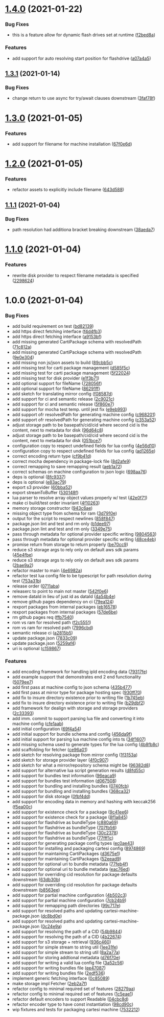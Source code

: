 # [1.4.0](https://github.com/createdreamtech/carti-core/compare/1.3.1...1.4.0) (2021-01-22)


### Bug Fixes

* this is a feature allow for dynamic flash drives set at runtime ([f2bed8a](https://github.com/createdreamtech/carti-core/commit/f2bed8a4795b2a1b1035569fbd63799e0b4c5a3c))


### Features

* add support for auto resolving start position for flashdrive ([a07a4a5](https://github.com/createdreamtech/carti-core/commit/a07a4a5c546eea8b4f32eb8290e5cf399c8f7ee0))

## [1.3.1](https://github.com/createdreamtech/carti-lib/compare/1.3.0...1.3.1) (2021-01-14)


### Bug Fixes

* change return to use async for try/await clauses downstream ([3faf78f](https://github.com/createdreamtech/carti-lib/commit/3faf78f84f5071828df8f1a77878e5e29c17260a))

# [1.3.0](https://github.com/createdreamtech/carti-lib/compare/1.2.0...1.3.0) (2021-01-05)


### Features

* add support for filename for machine installation ([67f0e6d](https://github.com/createdreamtech/carti-lib/commit/67f0e6d1aa8b474a6b7250779d48ced6d5f04c3f))

# [1.2.0](https://github.com/createdreamtech/carti-lib/compare/1.1.1...1.2.0) (2021-01-05)


### Features

* refactor assets to explicitly include filename ([643d588](https://github.com/createdreamtech/carti-lib/commit/643d588f921cf0d9ea89e0a4081515cf606cabd4))

## [1.1.1](https://github.com/createdreamtech/carti-lib/compare/1.1.0...1.1.1) (2021-01-04)


### Bug Fixes

* path resolution had additiona bracket breaking downstream ([38aeda7](https://github.com/createdreamtech/carti-lib/commit/38aeda7677837cbd08de29188872e443961ecf1d))

# [1.1.0](https://github.com/createdreamtech/carti-lib/compare/1.0.0...1.1.0) (2021-01-04)


### Features

* rewrite disk provider to respect filename metadata is specified ([2298624](https://github.com/createdreamtech/carti-lib/commit/2298624d01c6305d03104c41b82eb38465e3535c))

# 1.0.0 (2021-01-04)


### Bug Fixes

* add build requirement on test ([bd82139](https://github.com/createdreamtech/carti-lib/commit/bd82139820d29926f1841a95c07734a6b61ae3e6))
* add https direct fetching interface ([f4d4fb3](https://github.com/createdreamtech/carti-lib/commit/f4d4fb3bdfdb6b1cc05e39d481690394348d147c))
* add https direct fetching interface ([a9153bf](https://github.com/createdreamtech/carti-lib/commit/a9153bf95c50dbf52ebfb5d11a4586cd46c0e640))
* add missing generated CartiPackage schema with resolvedPath ([71c812a](https://github.com/createdreamtech/carti-lib/commit/71c812a5da233b59efcff7489d89ca8c5519bca7))
* add missing generated CartiPackage schema with resolvedPath ([9e0e304](https://github.com/createdreamtech/carti-lib/commit/9e0e3048e2926f506173d2692160ae373df3826e))
* add missing non js/json assets to build ([89cbb5c](https://github.com/createdreamtech/carti-lib/commit/89cbb5c76a03a2b01774425afa57efb4001409e1))
* add missing test for carti package management ([d585f5c](https://github.com/createdreamtech/carti-lib/commit/d585f5cd6d210d1bb895e75301ab6d18d27fa3b7))
* add missing test for carti package management ([5f22024](https://github.com/createdreamtech/carti-lib/commit/5f22024a945980b11530a13885b0dbb5950b5084))
* add missing test for disk provider ([e1f3b71](https://github.com/createdreamtech/carti-lib/commit/e1f3b71004f3e634d41fc1d1dd633d0f04126718))
* add optional support for fileName ([728056f](https://github.com/createdreamtech/carti-lib/commit/728056f9ba6f6540d888203473942f78d950d150))
* add optional support for fileName ([86291ff](https://github.com/createdreamtech/carti-lib/commit/86291ff96ed278716d57f328880e17386fc0d000))
* add sketch for translating mirror config ([f08587d](https://github.com/createdreamtech/carti-lib/commit/f08587d28910cacd150ceec60f9e217289f0e0fe))
* add support for ci and semantic release ([2c9021c](https://github.com/createdreamtech/carti-lib/commit/2c9021ca62626877127b0b7d83b70f0ac29aeaaa))
* add support for ci and semantic release ([5f860e7](https://github.com/createdreamtech/carti-lib/commit/5f860e7ccbf93394edcbe759664972f91114d783))
* add support for mocha test temp. until jest fix ([e9eb993](https://github.com/createdreamtech/carti-lib/commit/e9eb993c87fadb94319564ab101f272eea1f35b0))
* add support ofr resolvedPath for generating machine config ([c968201](https://github.com/createdreamtech/carti-lib/commit/c968201214119f1fd97e98defd7aa20f746278f5))
* add support ofr resolvedPath for generating machine config ([c353a52](https://github.com/createdreamtech/carti-lib/commit/c353a520e7692ebf83ae1e35058c534d1f5d53ce))
* adjust storage path to be basepath/cid/cid where second cid is the content, next to metadata for disk ([96d64c8](https://github.com/createdreamtech/carti-lib/commit/96d64c85e737e49c0ccf3b669ffc23566a015729))
* adjust storage path to be basepath/cid/cid where second cid is the content, next to metadata for disk ([051bce7](https://github.com/createdreamtech/carti-lib/commit/051bce70a312c88bd1a5f8b9957b141bab2180ce))
* configuration copy to respect undefined fields for lua config ([4e56d10](https://github.com/createdreamtech/carti-lib/commit/4e56d1096bcc3a6f73af894bddaacdef298ab9c3))
* configuration copy to respect undefined fields for lua config ([ad1265e](https://github.com/createdreamtech/carti-lib/commit/ad1265e9829d7cfb34ab0008b32800c021387ceb))
* correct encoding return type ([cf9b41d](https://github.com/createdreamtech/carti-lib/commit/cf9b41d498b418885a82ba339912236f85e379bf))
* correct mocha dependency in package-lock file ([8d2afe9](https://github.com/createdreamtech/carti-lib/commit/8d2afe9e1e3b525dce8243d32875e3117169f05c))
* correct remapping to save remapping result ([aeb1a72](https://github.com/createdreamtech/carti-lib/commit/aeb1a7298eb5aa2fdd344f5db5fd2284d2c41c29))
* correct schemas on machine configuration to json logic ([698aa76](https://github.com/createdreamtech/carti-lib/commit/698aa7685249aa0e8990aa1a2f61869944558297))
* deps is optional ([8fc9337](https://github.com/createdreamtech/carti-lib/commit/8fc933703b5d907c3cc58af568f40d9e4a17691b))
* deps is optional ([e83ac79](https://github.com/createdreamtech/carti-lib/commit/e83ac791bece4fb45ca829414b2d59b941c60551))
* export s3 provider ([60bba52](https://github.com/createdreamtech/carti-lib/commit/60bba52ba658d04da71f883c526a414c86291793))
* export streamToBuffer ([530148f](https://github.com/createdreamtech/carti-lib/commit/530148f8cbae4d5473c005571eb453318e3b6a89))
* lua parser to resolve array object values properly w/ test ([42e0f71](https://github.com/createdreamtech/carti-lib/commit/42e0f71fd9c442c1d61ecdd845ef6b02c6ad30fa))
* make ci build/test order invariant ([4f10263](https://github.com/createdreamtech/carti-lib/commit/4f1026397c5bfce69028e76850ca03fa42a09407))
* memory storage constructor ([943c6ae](https://github.com/createdreamtech/carti-lib/commit/943c6ae95d1e20b393d30d8ee88e6d546937f4a7))
* missing object type from schema for ram ([3d7910e](https://github.com/createdreamtech/carti-lib/commit/3d7910eac4163670ecf1513cf173d36f864d2135))
* output for the script to respect newlines ([858f847](https://github.com/createdreamtech/carti-lib/commit/858f847ee44acc957904343eae2ce300968fdb23))
* package.json lint and test and rm only ([b1dee97](https://github.com/createdreamtech/carti-lib/commit/b1dee9749b3ebc002a7158e52f8ce72b87bb644f))
* package.json lint and test and rm only ([3349e75](https://github.com/createdreamtech/carti-lib/commit/3349e75b29465d12508bd55ccc5f202c6dd490fe))
* pass through metadata for optional provider specific writing ([9804563](https://github.com/createdreamtech/carti-lib/commit/98045639e0297986530bf8dca7f5690c7d758545))
* pass through metadata for optional provider specific writing ([48ce4eb](https://github.com/createdreamtech/carti-lib/commit/48ce4ebc568b1ff999ecf1c0665898b6a78fac80))
* promise return from storage to return properly ([be70cc9](https://github.com/createdreamtech/carti-lib/commit/be70cc9181946ba8b7cc05ae597dd56e0ca5bbdb))
* reduce s3 storage args to rely only on default aws sdk params ([45e4fbe](https://github.com/createdreamtech/carti-lib/commit/45e4fbed53186ecaef362e7bb29f6a9fd2c9c842))
* reduce s3 storage args to rely only on default aws sdk params ([2bae9a2](https://github.com/createdreamtech/carti-lib/commit/2bae9a2fe8fdc4954aa0f7b2e77073d14f3dbcf8))
* refactor master to main ([4e6982a](https://github.com/createdreamtech/carti-lib/commit/4e6982acde64ff86befd3a7a186c9aa41f3fe5d6))
* refactor test lua config file to be typescript for path resolution during test ([753a31b](https://github.com/createdreamtech/carti-lib/commit/753a31bf274344f3bab922a100259ae488f56585))
* release order ([0711aba](https://github.com/createdreamtech/carti-lib/commit/0711aba2ec4cbb1a8ee8f0760e817f1117abb482))
* releaserc to point to main not master ([542f0e6](https://github.com/createdreamtech/carti-lib/commit/542f0e62ff092e47f1a867092498ad9360d8d580))
* remove dataId in lieu of just id as dataId ([4a54b4e](https://github.com/createdreamtech/carti-lib/commit/4a54b4eba2fbb79e7fb8ed8cf52e7cd0247946a0))
* remove github pages dependency on ci ([79ea124](https://github.com/createdreamtech/carti-lib/commit/79ea124edc5086cae9a77fc4138aef8569f38cd4))
* rexport packages from internal packages ([eb16578](https://github.com/createdreamtech/carti-lib/commit/eb16578b56290c50b57f6be1b4cb3a6d56c28624))
* rexport packages from internal packages ([57de6be](https://github.com/createdreamtech/carti-lib/commit/57de6be76302bd62298e9a55e0ef802de96dfe43))
* rm github pages req ([ffb7540](https://github.com/createdreamtech/carti-lib/commit/ffb75404933f9868347ffbe480d94b49d0040cec))
* rom vs ram for resolved path ([f2c5551](https://github.com/createdreamtech/carti-lib/commit/f2c55512e12e7ad17b267b17c3c9be4321a25813))
* rom vs ram for resolved path ([7996cbd](https://github.com/createdreamtech/carti-lib/commit/7996cbdbbb9d269400ce10addfcc830c607a44f1))
* semantic release ci ([a2815b5](https://github.com/createdreamtech/carti-lib/commit/a2815b5a82edc3cf6c1a9d7757b76837b5af5318))
* update package.json ([7833c09](https://github.com/createdreamtech/carti-lib/commit/7833c094ed9b8ad6256de586c78b33070d9d0ce5))
* update package.json ([5259af4](https://github.com/createdreamtech/carti-lib/commit/5259af4086f8f2f56a8802d7d4706b0bb7974cfb))
* uri is optional ([c159867](https://github.com/createdreamtech/carti-lib/commit/c15986728f238d01dd2e162db727bab89fba1fc4))


### Features

* add encoding framework for handling ipld encoding data ([79317fe](https://github.com/createdreamtech/carti-lib/commit/79317fe19e6a3e907fe6727f1b06a8e6f110c544))
* add example support that demonstrates end 2 end functionality ([5079ee7](https://github.com/createdreamtech/carti-lib/commit/5079ee73d2f6baa1449524c64f69192fb1dec1a0))
* add first pass at machine config to json schema ([435b477](https://github.com/createdreamtech/carti-lib/commit/435b477c6dd85979b3f4cb6a07093043a2f3604f))
* add first pass at mirror type for package hosting spec ([930ff70](https://github.com/createdreamtech/carti-lib/commit/930ff709fc1206b826e82d97c59b1fe96121c274))
* add fix to insure directory existence prior to writing file ([1b745eb](https://github.com/createdreamtech/carti-lib/commit/1b745ebdf175c37d6deaedbaabf9641c502807bf))
* add fix to insure directory existence prior to writing file ([b29dbf2](https://github.com/createdreamtech/carti-lib/commit/b29dbf2ac8a6656811ba659868a28021d260673b))
* add framework for dealign with storage and storage providers ([2c33393](https://github.com/createdreamtech/carti-lib/commit/2c33393774fac3ceff6a8bca0f25f2bc7a4f9b17))
* add imm. commit to support parsing lua file and converting it into machine config ([cfe1aab](https://github.com/createdreamtech/carti-lib/commit/cfe1aab80c675440a6cb9015222f920fae301d96))
* add initial configuration ([69f4a54](https://github.com/createdreamtech/carti-lib/commit/69f4a54c61bc80a847c00c422cca006a2288895d))
* add initial support for bundle schema and config ([456da9f](https://github.com/createdreamtech/carti-lib/commit/456da9f28921ac6df588176ae67b7ff5caed1052))
* add initial support for parsing lua machine config into ts ([34f1607](https://github.com/createdreamtech/carti-lib/commit/34f16079354f48165a0b5ae25c98d61f515c96cf))
* add missing schema used to generate types for the lua config ([4b8fb8c](https://github.com/createdreamtech/carti-lib/commit/4b8fb8c58d216c3fd326e79ca8b7fd4b7476f8f2))
* add scaffolding for fetcher ([ce96a01](https://github.com/createdreamtech/carti-lib/commit/ce96a015d6afee34cf50537531105aec8ac67fa9))
* add sketch for resolving package from mirror config ([1f3153a](https://github.com/createdreamtech/carti-lib/commit/1f3153aba7e497aabe6c6be4c81edc302cf08040))
* add sketch for storage provider layer ([4f0c907](https://github.com/createdreamtech/carti-lib/commit/4f0c9075616bb67891283bd86f92e78d5775c10e))
* add sketch for what a mirror/repository schema might be ([96382d8](https://github.com/createdreamtech/carti-lib/commit/96382d88cb299a112b165243fe798f5bb27fb045))
* add support for alternative lua script generation results ([d8fd55c](https://github.com/createdreamtech/carti-lib/commit/d8fd55c4d40584f2d86ab401b34400d78ce83266))
* add support for bundles test information ([96eaca9](https://github.com/createdreamtech/carti-lib/commit/96eaca90ce48565a068f465f7561ce2e1f6d0741))
* add support for bundles test information ([d067508](https://github.com/createdreamtech/carti-lib/commit/d067508d749ccde526c31719851a6c307352aa25))
* add support for bundling and installing bundles ([0740fcb](https://github.com/createdreamtech/carti-lib/commit/0740fcb20e9d646dd9d3c10486eab6fd259108f3))
* add support for bundling and installing bundles ([368ca32](https://github.com/createdreamtech/carti-lib/commit/368ca327019fd1cba3f8483b235be9d7a23d1863))
* add support for disk storage ([0fbf4dd](https://github.com/createdreamtech/carti-lib/commit/0fbf4ddd6630e7e7c8a383863d54a4239b03f585))
* add support for encoding data in memory and hashing with  keccak256 ([f5ea00c](https://github.com/createdreamtech/carti-lib/commit/f5ea00c31b9835737bcf67d832c5c79e2abc475e))
* add support for existence check for a package ([9c41ee6](https://github.com/createdreamtech/carti-lib/commit/9c41ee6825cb9375176684e0d8038cd3ee24ad97))
* add support for existence check for a package ([8f1a845](https://github.com/createdreamtech/carti-lib/commit/8f1a845f571d987d257b3b86e698135b9b81e060))
* add support for flashdrive as bundleType ([c880a69](https://github.com/createdreamtech/carti-lib/commit/c880a69378736b4be684b369d0d3014a1ee617c0))
* add support for flashdrive as bundleType ([707fb56](https://github.com/createdreamtech/carti-lib/commit/707fb5695571e09350f8748a044efb7fed2be949))
* add support for flashdrive as bundleType ([30c2378](https://github.com/createdreamtech/carti-lib/commit/30c2378be0ca9b54447826b5a28e5cdfca3c2cf3))
* add support for flashdrive as bundleType ([77fff1c](https://github.com/createdreamtech/carti-lib/commit/77fff1c4e982a2c64dce7947c9af62f4ebc9c209))
* add support for generating package config types ([ec0ae43](https://github.com/createdreamtech/carti-lib/commit/ec0ae43497d6755656f168a54a9155e14d6190dd))
* add support for installing and packaging cartesi config ([8974869](https://github.com/createdreamtech/carti-lib/commit/8974869b376345fb18ddebdb55ec09cbae02465d))
* add support for maintaining CartiPackages ([d3675e1](https://github.com/createdreamtech/carti-lib/commit/d3675e1ae90d84be1763a2eca42f9c30f1491d19))
* add support for maintaining CartiPackages ([52eead9](https://github.com/createdreamtech/carti-lib/commit/52eead9a4fbd6338e93c87ef4dea5523fb2300c0))
* add support for optional uri to bundle metadata ([77feb4f](https://github.com/createdreamtech/carti-lib/commit/77feb4fafceb7ba405067d5d5e08389eb433b0a3))
* add support for optional uri to bundle metadata ([eac76ed](https://github.com/createdreamtech/carti-lib/commit/eac76edf95824becedf338452261104528daa73f))
* add support for overriding cid resolution for package defaults downstream ([63db30b](https://github.com/createdreamtech/carti-lib/commit/63db30b7111460a1a00eb894732c2baa9fe589e9))
* add support for overriding cid resolution for package defaults downstream ([b8563ee](https://github.com/createdreamtech/carti-lib/commit/b8563ee7a6923a5ae1aa4c403d2fba5fda10e5dd))
* add support for partial machine configuration ([4b502c3](https://github.com/createdreamtech/carti-lib/commit/4b502c371ee97b0ac98dd1937c039db6e3bda181))
* add support for partial machine configuration ([7cb24b9](https://github.com/createdreamtech/carti-lib/commit/7cb24b92e4cbfa60bea83105f001809bb5812d56))
* add support for remapping path directories ([99c717e](https://github.com/createdreamtech/carti-lib/commit/99c717e5b0a630170313189ba0fdf474e09a7df8))
* add support for resolved paths and updating cartesi-machine-package.json ([dc8bd0e](https://github.com/createdreamtech/carti-lib/commit/dc8bd0ebf7433d6214c021637d845ba1ebe32ca7))
* add support for resolved paths and updating cartesi-machine-package.json ([0c24e9a](https://github.com/createdreamtech/carti-lib/commit/0c24e9acc2f09f778dd5fd07ac3208a72c351e76))
* add support for resolving the path of a CID ([54b9844](https://github.com/createdreamtech/carti-lib/commit/54b9844ab1131b4fbe841279ad712734696fe33d))
* add support for resolving the path of a CID ([4b22674](https://github.com/createdreamtech/carti-lib/commit/4b22674b2e8c8c27d650e92e67812014a579bbb3))
* add support for s3 storage + retrieval ([936c460](https://github.com/createdreamtech/carti-lib/commit/936c46054c0ed96b950ec8ffb9c7445b1797f2fb))
* add support for simple stream to string util ([1ee31fe](https://github.com/createdreamtech/carti-lib/commit/1ee31fe3017e349ed129cb12d9a369e7d5b8540a))
* add support for simple stream to string util ([8a2a77a](https://github.com/createdreamtech/carti-lib/commit/8a2a77aeee78f6a9263336e8ea1ab981a08ef827))
* add support for storing addtional metadata ([d76f70e](https://github.com/createdreamtech/carti-lib/commit/d76f70e14207eb423f9a7d7a47637de919277c18))
* add support for writing a valid lua config file ([3a52c56](https://github.com/createdreamtech/carti-lib/commit/3a52c568c659e4c9e38b4ae9f0bb3acf1c86b601))
* add support for writing bundles file ([ee47087](https://github.com/createdreamtech/carti-lib/commit/ee470875abb04956d8bd696610d277ffdf85c57d))
* add support for writing bundles file ([2edf536](https://github.com/createdreamtech/carti-lib/commit/2edf5369347c8a3114536fc6d7dded456401c35c))
* implement generic fetching interface ([0c85089](https://github.com/createdreamtech/carti-lib/commit/0c85089aa2cc8c6c00ac853213bda766a1d4155f))
* make storage impl Fetcher ([2eb2a7f](https://github.com/createdreamtech/carti-lib/commit/2eb2a7fa1dc9352d97805bc52bf078b2e515140b))
* refactor config to minimal required set of features ([28279aa](https://github.com/createdreamtech/carti-lib/commit/28279aa9466687117d421da1fa3079b7c54aa248))
* refactor config to minimal required set of features ([1c5eae1](https://github.com/createdreamtech/carti-lib/commit/1c5eae13dd6ac9d03f2a2e0577238f78310c574a))
* refactor default encoders to support Readable ([04cbc8d](https://github.com/createdreamtech/carti-lib/commit/04cbc8db71b51667849d777079e9f3d4b5d96327))
* refactor encoder type to have const instantiation ([98cd90c](https://github.com/createdreamtech/carti-lib/commit/98cd90ce29e846840e8c8a9980422a5c9ccb7517))
* wip fixtures and tests for packaging cartesi machine ([7532212](https://github.com/createdreamtech/carti-lib/commit/753221265ee9dcf47ea99456cb45ead42f96e6a7))
